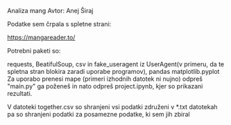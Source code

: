 Analiza mang
Avtor: Anej Širaj

Podatke sem črpala s spletne strani:

https://mangareader.to/

Potrebni paketi so:

requests, BeatifulSoup, csv in fake_useragent iz UserAgent(v primeru, da te spletna stran blokira zaradi uporabe programov),  pandas
matplotlib.pyplot
Za uporabo prenesi mape (primeri izhodnih datotek ni nujno) odpreš "main.py" ga poženeš in nato odpreš project.ipynb, kjer so prikazani rezultati.

V datoteki together.csv so shranjeni vsi podatki združeni v *.txt datotekah pa so shranjeni podatki za posamezne podatke, ki sem jih zbiral

